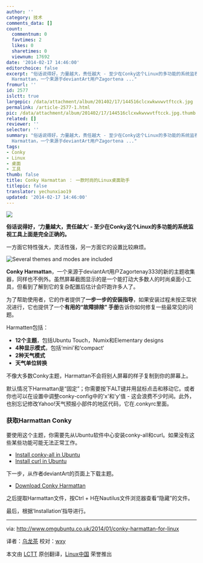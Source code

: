 ```yaml
---
author: ''
category: 技术
comments_data: []
count:
  commentnum: 0
  favtimes: 2
  likes: 0
  sharetimes: 0
  viewnum: 17692
date: '2014-02-17 14:46:00'
editorchoice: false
excerpt: "俗话说得好，力量越大，责任越大 - 至少在Conky这个Linux的多功能的系统监视工具上面是完全正确的。\r\n一方面它特性强大，灵活性强，另一方面它的设置比较麻烦。\r\n\r\nConky
  Harmattan，一个来源于deviantArt用户Zagortena ..."
fromurl: ''
id: 2577
islctt: true
largepic: /data/attachment/album/201402/17/144516clcxwkwvwvtftcck.jpg
permalink: /article-2577-1.html
pic: /data/attachment/album/201402/17/144516clcxwkwvwvtftcck.jpg.thumb.jpg
related: []
reviewer: ''
selector: ''
summary: "俗话说得好，力量越大，责任越大 - 至少在Conky这个Linux的多功能的系统监视工具上面是完全正确的。\r\n一方面它特性强大，灵活性强，另一方面它的设置比较麻烦。\r\n\r\nConky
  Harmattan，一个来源于deviantArt用户Zagortena ..."
tags:
- Conky
- Linux
- 桌面
- 工具
thumb: false
title: Conky Harmattan ： 一款时尚的Linux桌面助手
titlepic: false
translator: yechunxiao19
updated: '2014-02-17 14:46:00'
---
```


![](/data/attachment/album/201402/17/144516clcxwkwvwvtftcck.jpg)


**俗话说得好，‘力量越大，责任越大’ - 至少在Conky这个Linux的多功能的系统监视工具上面是完全正确的。**


一方面它特性强大，灵活性强，另一方面它的设置比较麻烦。


![Several themes and modes are included](/data/attachment/album/201402/17/144524a4ravyi134y7w3gi.png)


**Conky Harmattan**，一个来源于deviantArt用户Zagortenay333的新的主题收集器，同样也不例外。虽然屏幕截图显示的是一个能打动大多数人的时尚桌面小工具，但看到了解到它的复杂配置后估计会吓跑许多人了。


为了帮助使用者，它的作者提供了**一步一步的安装指导**，如果安装过程未按正常状况进行，它也提供了一个**有用的“故障排除” 手册**告诉你如何修复一些最常见的问题。


Harmatten包括：


* **12个主题**，包括Ubuntu Touch，Numix和Elementary designs
* **4种显示模式**，包括‘mini’和‘compact‘
* **2种天气模式**
* **天气单位转换**


不像大多数Conky主题，Harmattan不会将别人屏幕的样子复制到你的屏幕上。


默认情况下Harmattan是“固定”；你需要按下ALT键并用鼠标点击和移动它。或者你也可以在设置中调整conky-config中的'x'和'y'值 - 这会浪费不少时间。此外，也别忘记修改Yahoo!天气预报小部件的地区代码，它在.conkyrc里面。


### 获取Harmattan Conky


要使用这个主题，你需要先从Ubuntu软件中心安装conky-all和curl。如果没有这些某些功能可能无法正常工作。


* [Install conky-all in Ubuntu](apt:conky-all)
* [Install curl in Ubuntu](apt:curl)


下一步，从作者deviantArt的页面上下载主题。


* [Download Conky Harmattan](http://www.deviantart.com/art/Conky-Harmattan-426662366)


之后提取Harmattan文件，按Ctrl + H在Nautilus文件浏览器查看“隐藏”的文件。


最后，根据‘Installation’指导进行。




---


via: <http://www.omgubuntu.co.uk/2014/01/conky-harmattan-for-linux>


译者：[乌龙茶](https://github.com/yechunxiao19) 校对：[wxy](https://github.com/wxy)


本文由 [LCTT](https://github.com/LCTT/TranslateProject) 原创翻译，[Linux中国](http://linux.cn/) 荣誉推出